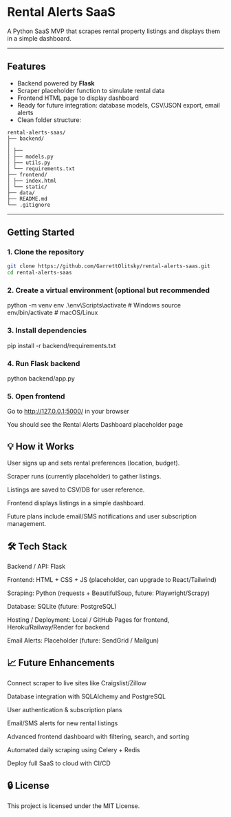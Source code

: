 # Rental Alerts SaaS

A Python SaaS MVP that scrapes rental property listings and displays them in a simple dashboard.  

---

## **Features**

- Backend powered by **Flask**
- Scraper placeholder function to simulate rental data
- Frontend HTML page to display dashboard
- Ready for future integration: database models, CSV/JSON export, email alerts
- Clean folder structure:
```
rental-alerts-saas/
├── backend/
│
│ ├──
│ ├── models.py
│ ├── utils.py
│ └── requirements.txt
├── frontend/
│ ├── index.html
│ └── static/
├── data/
├── README.md
└── .gitignore
```
---

## **Getting Started**

### 1. Clone the repository

```bash
git clone https://github.com/GarrettOlitsky/rental-alerts-saas.git
cd rental-alerts-saas
```
### 2. Create a virtual environment (optional but recommended
python -m venv env
.\env\Scripts\activate  # Windows
source env/bin/activate # macOS/Linux
### 3. Install dependencies
pip install -r backend/requirements.txt
### 4. Run Flask backend
python backend/app.py
### 5. Open frontend

Go to http://127.0.0.1:5000/ in your browser

You should see the Rental Alerts Dashboard placeholder page
## 💡 How it Works

User signs up and sets rental preferences (location, budget).

Scraper runs (currently placeholder) to gather listings.

Listings are saved to CSV/DB for user reference.

Frontend displays listings in a simple dashboard.

Future plans include email/SMS notifications and user subscription management.

## 🛠️ Tech Stack

Backend / API: Flask

Frontend: HTML + CSS + JS (placeholder, can upgrade to React/Tailwind)

Scraping: Python (requests + BeautifulSoup, future: Playwright/Scrapy)

Database: SQLite (future: PostgreSQL)

Hosting / Deployment: Local / GitHub Pages for frontend, Heroku/Railway/Render for backend

Email Alerts: Placeholder (future: SendGrid / Mailgun)

## 📈 Future Enhancements

Connect scraper to live sites like Craigslist/Zillow

Database integration with SQLAlchemy and PostgreSQL

User authentication & subscription plans

Email/SMS alerts for new rental listings

Advanced frontend dashboard with filtering, search, and sorting

Automated daily scraping using Celery + Redis

Deploy full SaaS to cloud with CI/CD

## 🔒 License

This project is licensed under the MIT License.
